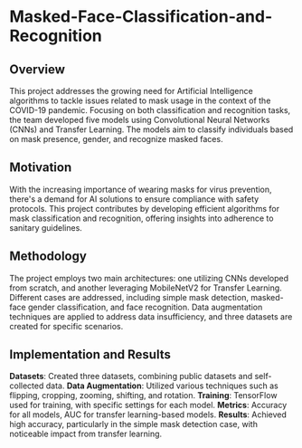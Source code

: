 # Masked-Face-Classification-and-Recognition

## Overview
This project addresses the growing need for Artificial Intelligence algorithms to tackle issues related to mask usage in the context of the COVID-19 pandemic. Focusing on both classification and recognition tasks, the team developed five models using Convolutional Neural Networks (CNNs) and Transfer Learning. The models aim to classify individuals based on mask presence, gender, and recognize masked faces.

## Motivation
With the increasing importance of wearing masks for virus prevention, there's a demand for AI solutions to ensure compliance with safety protocols. This project contributes by developing efficient algorithms for mask classification and recognition, offering insights into adherence to sanitary guidelines.

## Methodology
The project employs two main architectures: one utilizing CNNs developed from scratch, and another leveraging MobileNetV2 for Transfer Learning. Different cases are addressed, including simple mask detection, masked-face gender classification, and face recognition. Data augmentation techniques are applied to address data insufficiency, and three datasets are created for specific scenarios.


## Implementation and Results
**Datasets**: Created three datasets, combining public datasets and self-collected data.
**Data Augmentation**: Utilized various techniques such as flipping, cropping, zooming, shifting, and rotation.
**Training**: TensorFlow used for training, with specific settings for each model.
**Metrics**: Accuracy for all models, AUC for transfer learning-based models.
**Results**: Achieved high accuracy, particularly in the simple mask detection case, with noticeable impact from transfer learning.

